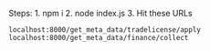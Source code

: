 Steps:
    1.  npm i
    2.  node index.js
    3.  Hit these URLs

    localhost:8000/get_meta_data/tradelicense/apply
    localhost:8000/get_meta_data/finance/collect

